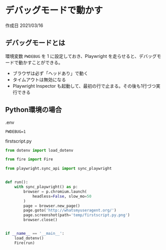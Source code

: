 # デバッグモードで動かす

作成日 2021/03/16

## デバッグモードとは

環境変数 `PWDEBUG` を 1 に設定しておき、Playwright を走らせると、デバッグモードで動かすことができる。

- ブラウザは必ず「ヘッドあり」で動く
- タイムアウトは無効になる
- Playwright Inspector も起動して、最初の行で止まる。その後も1行づつ実行できる

## Python環境の場合

.env

```text
PWDEBUG=1
```

firstscript.py

```python
from dotenv import load_dotenv

from fire import Fire

from playwright.sync_api import sync_playwright


def run():
    with sync_playwright() as p:
        browser = p.chromium.launch(
            headless=False, slow_mo=50
        )
        page = browser.new_page()
        page.goto('http://whatsmyuseragent.org/')
        page.screenshot(path='temp/firstscript.py.png')
        browser.close()


if __name__ == '__main__':
    load_dotenv()
    Fire(run)
```
